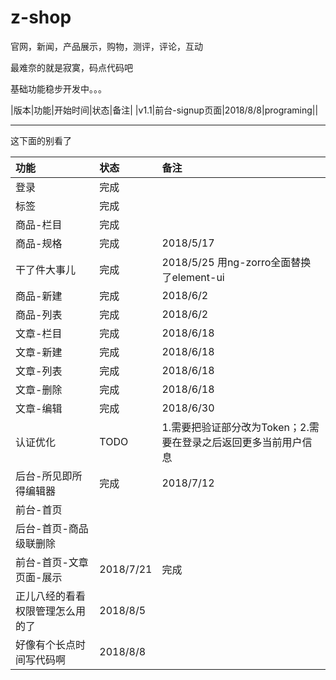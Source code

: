 # z-shop
官网，新闻，产品展示，购物，测评，评论，互动

最难奈的就是寂寞，码点代码吧

基础功能稳步开发中。。。

|版本|功能|开始时间|状态|备注|
|v1.1|前台-signup页面|2018/8/8|programing||

----
这下面的别看了

|功能|状态|备注|
|:----|:----|:----|
|登录|完成||
|标签|完成||
|商品-栏目|完成||
|商品-规格|完成|2018/5/17|
|干了件大事儿|完成|2018/5/25 用ng-zorro全面替换了element-ui|
|商品-新建|完成|2018/6/2|
|商品-列表|完成|2018/6/2|
|文章-栏目|完成|2018/6/18|
|文章-新建|完成|2018/6/18|
|文章-列表|完成|2018/6/18|
|文章-删除|完成|2018/6/18|
|文章-编辑|完成|2018/6/30|
|认证优化|TODO|1.需要把验证部分改为Token；2.需要在登录之后返回更多当前用户信息|
|后台-所见即所得编辑器|完成|2018/7/12|
|前台-首页|||
|后台-首页-商品级联删除|||
|前台-首页-文章页面-展示|2018/7/21|完成|
|正儿八经的看看权限管理怎么用的了|2018/8/5||
|好像有个长点时间写代码啊|2018/8/8||

